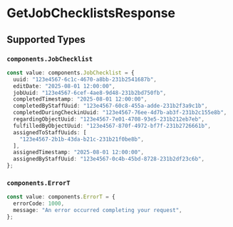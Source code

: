 # GetJobChecklistsResponse


## Supported Types

### `components.JobChecklist`

```typescript
const value: components.JobChecklist = {
  uuid: "123e4567-6c1c-4670-a8bb-231b2541687b",
  editDate: "2025-08-01 12:00:00",
  jobUuid: "123e4567-6cef-4ae8-9d48-231b2bd750fb",
  completedTimestamp: "2025-08-01 12:00:00",
  completedByStaffUuid: "123e4567-60c8-455a-adde-231b2f3a9c1b",
  completedDuringCheckinUuid: "123e4567-76ee-4d7b-ab3f-231b2c155e8b",
  regardingObjectUuid: "123e4567-7e01-4708-93e5-231b212eb7eb",
  fulfilledByObjectUuid: "123e4567-870f-4972-bf7f-231b2726661b",
  assignedToStaffUuids: [
    "123e4567-2b1b-43da-b21c-231b21f0be8b",
  ],
  assignedTimestamp: "2025-08-01 12:00:00",
  assignedByStaffUuid: "123e4567-0c4b-45bd-8728-231b2df23c6b",
};
```

### `components.ErrorT`

```typescript
const value: components.ErrorT = {
  errorCode: 1000,
  message: "An error occurred completing your request",
};
```


